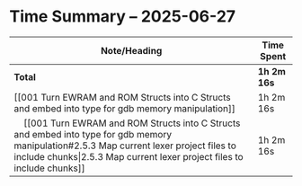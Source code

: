 # Time Summary – 2025-06-27

| Note/Heading | Time Spent |
|--------------|------------|
| **Total** | **1h 2m 16s** |
| [[001 Turn EWRAM and ROM Structs into C Structs and embed into type for gdb memory manipulation]] | 1h 2m 16s |
| &nbsp;&nbsp;&nbsp;&nbsp;[[001 Turn EWRAM and ROM Structs into C Structs and embed into type for gdb memory manipulation#2.5.3 Map current lexer project files to include chunks\|2.5.3 Map current lexer project files to include chunks]] | 1h 2m 16s |

